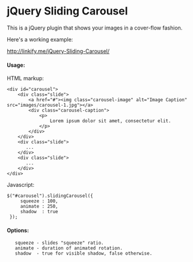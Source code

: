 # jQuery Sliding Carousel

This is a jQuery plugin that shows your images in a cover-flow fashion.

Here's a working example:

http://linkify.me/jQuery-Sliding-Carousel/

#### Usage:

HTML markup:

```
<div id="carousel">
    <div class="slide">
        <a href="#"><img class="carousel-image" alt="Image Caption" src="images/carousel-1.jpg"></a>
        <div class="carousel-caption">
            <p>
                Lorem ipsum dolor sit amet, consectetur elit.
            </p>
        </div>
    </div>
    <div class="slide">
       ...
    </div>
    <div class="slide">
       ...
    </div>
</div>
```

Javascript:

```
$("#carousel").slidingCarousel({
     squeeze : 100,
     animate : 250,
     shadow  : true
 });
```

#### Options:

```
   squeeze - slides "squeeze" ratio.
   animate - duration of animated rotation.
   shadow  - true for visible shadow, false otherwise.
```
